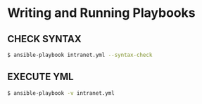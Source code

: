 # Writing and Running Playbooks

## CHECK SYNTAX
```bash
$ ansible-playbook intranet.yml --syntax-check
```

## EXECUTE YML
```bash
$ ansible-playbook -v intranet.yml
```

